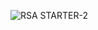 ![RSA STARTER-2](https://github.com/Riddhiman2005/CryptoHack-Solutions/assets/130882317/6d33e9e6-e644-4db4-b6e6-312da77ae347)

